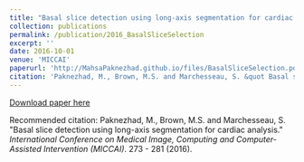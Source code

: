 ```yaml
---
title: "Basal slice detection using long-axis segmentation for cardiac analysis"
collection: publications
permalink: /publication/2016_BasalSliceSelection
excerpt: ''
date: 2016-10-01
venue: 'MICCAI'
paperurl: 'http://MahsaPaknezhad.github.io/files/BasalSliceSelection.pdf'
citation: 'Paknezhad, M., Brown, M.S. and Marchesseau, S. &quot Basal slice detection using long-axis segmentation for cardiac analysis &quot <i>International Conference on Medical Image, Computing and Computer-Assisted Intervention (MICCAI)</i>. 273 - 281 (2016).'
---
```


[Download paper here](http://MahsaPaknezhad.github.io/files/BasalSliceSelection.pdf)

Recommended citation: Paknezhad, M., Brown, M.S. and Marchesseau, S. "Basal slice detection using long-axis segmentation for cardiac analysis."
<i>International Conference on Medical Image, Computing and Computer-Assisted Intervention (MICCAI)</i>. 273 - 281 (2016).




